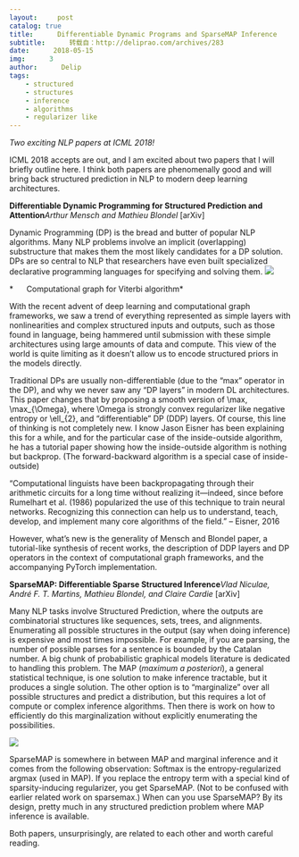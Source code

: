```yaml
---
layout:     post
catalog: true
title:      Differentiable Dynamic Programs and SparseMAP Inference
subtitle:      转载自：http://deliprao.com/archives/283
date:      2018-05-15
img:      3
author:      Delip
tags:
    - structured
    - structures
    - inference
    - algorithms
    - regularizer like
---
```


*Two exciting NLP papers at ICML 2018!*

ICML 2018 accepts are out, and I am excited about two papers that I will briefly outline here. I think both papers are phenomenally good and will bring back structured prediction in NLP to modern deep learning architectures.

**Differentiable Dynamic Programming for Structured Prediction and Attention***Arthur Mensch and Mathieu Blondel* [arXiv]

Dynamic Programming (DP) is the bread and butter of popular NLP algorithms. Many NLP problems involve an implicit (overlapping) substructure that makes them the most likely candidates for a DP solution. DPs are so central to NLP that researchers have even built specialized declarative programming languages for specifying and solving them.
![](https://i0.wp.com/deliprao.com/wp-content/uploads/2018/05/Screen-Shot-2018-05-15-at-11.46.59-AM.png?resize=300%2C160)


*      Computational graph for Viterbi algorithm*

With the recent advent of deep learning and computational graph frameworks, we saw a trend of everything represented as simple layers with nonlinearities and complex structured inputs and outputs, such as those found in language, being hammered until submission with these simple architectures using large amounts of data and compute. This view of the world is quite limiting as it doesn’t allow us to encode structured priors in the models directly.

Traditional DPs are usually non-differentiable (due to the “max” operator in the DP), and why we never saw any “DP layers” in modern DL architectures. This paper changes that by proposing a smooth version of \max, \max_{\Omega}, where \Omega is strongly convex regularizer like negative entropy or \ell_{2}, and “differentiable” DP (DDP) layers. Of course, this line of thinking is not completely new. I know Jason Eisner has been explaining this for a while, and for the particular case of the inside-outside algorithm, he has a tutorial paper showing how the inside-outside algorithm is nothing but backprop. (The forward-backward algorithm is a special case of inside-outside)

> 
“Computational linguists have been backpropagating through their arithmetic circuits for a long time without realizing it—indeed, since before Rumelhart et al. (1986) popularized the use of this technique to train neural networks. Recognizing this connection can help us to understand, teach, develop, and implement many core algorithms of the field.” – Eisner, 2016

However, what’s new is the generality of Mensch and Blondel paper, a tutorial-like synthesis of recent works, the description of DDP layers and DP operators in the context of computational graph frameworks, and the accompanying PyTorch implementation.

**SparseMAP: Differentiable Sparse Structured Inference***Vlad Niculae, André F. T. Martins, Mathieu Blondel, and Claire Cardie* [arXiv]

Many NLP tasks involve Structured Prediction, where the outputs are combinatorial structures like sequences, sets, trees, and alignments. Enumerating all possible structures in the output (say when doing inference) is expensive and most times impossible. For example, if you are parsing, the number of possible parses for a sentence is bounded by the Catalan number. A big chunk of probabilistic graphical models literature is dedicated to handling this problem. The MAP (*maximum a posteriori*), a general statistical technique, is one solution to make inference tractable, but it produces a single solution. The other option is to “marginalize” over all possible structures and predict a distribution, but this requires a lot of compute or complex inference algorithms. Then there is work on how to efficiently do this marginalization without explicitly enumerating the possibilities.

![](https://i0.wp.com/deliprao.com/wp-content/uploads/2018/05/Screen-Shot-2018-05-15-at-11.52.03-AM.png?resize=300%2C122)


SparseMAP is somewhere in between MAP and marginal inference and it comes from the following observation: Softmax is the entropy-regularized argmax (used in MAP). If you replace the entropy term with a special kind of sparsity-inducing regularizer, you get SparseMAP. (Not to be confused with earlier related work on sparsemax.) When can you use SparseMAP? By its design, pretty much in any structured prediction problem where MAP inference is available.

Both papers, unsurprisingly, are related to each other and worth careful reading.
